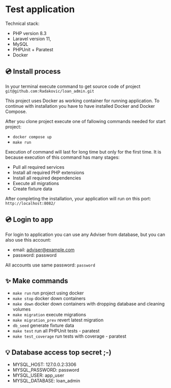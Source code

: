 # Test application

Technical stack:
- PHP version 8.3
- Laravel version 11,
- MySQL
- PHPUnit + Paratest
- Docker

## 💿 Install process
In your terminal execute command to get source code of project
`git@github.com:Radakovic/loan_admin.git`

This project uses Docker as working container for running application. To continue with installation you have to have installed
Docker and Docker Compose.

After you clone project execute one of fallowing commands needed for start project:
- `docker compose up`
- `make run`

Execution of command will last for long time but only for the first time.
It is because execution of this command has many stages:
- Pull all required services
- Install all required PHP extensions
- Install all required dependencies
- Execute all migrations
- Create fixture data

After completing the installation, your application will run on this port: `http://localhost:8082/`

## 💿 Login to app

For login to application you can use any Adviser from database, but you can also use this account:

- email: adviser@example.com
- password: password

All accounts use same password: `password`

## ✨ Make commands
- `make run` run project using docker
- `make stop` docker down containers
- `make down` docker down containers with dropping database and cleaning volumes
- `make migration` execute migrations
- `make migration_prev` revert latest migration
- `db_seed` generate fixture data
- `make test` run all PHPUnit tests - paratest
- `make test_coverage` run tests with coverage - paratest

## 💡 Database access top secret ;-)

- MYSQL_HOST: 127.0.0.2:3306
- MYSQL_PASSWORD: password
- MYSQL_USER: app_user
- MYSQL_DATABASE: loan_admin
